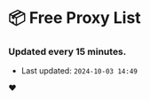 # :package: Free Proxy List
### Updated every 15 minutes.

- Last updated: `2024-10-03 14:49`

:heart:
